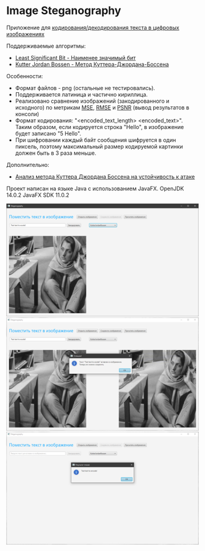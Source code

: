 # Image Steganography

Приложение для [кодирования/декодирования текста в цифровых изображениях](https://ru.wikipedia.org/wiki/%D0%A1%D1%82%D0%B5%D0%B3%D0%B0%D0%BD%D0%BE%D0%B3%D1%80%D0%B0%D1%84%D0%B8%D1%8F_%D0%B2_%D1%86%D0%B8%D1%84%D1%80%D0%BE%D0%B2%D1%8B%D1%85_%D0%B8%D0%B7%D0%BE%D0%B1%D1%80%D0%B0%D0%B6%D0%B5%D0%BD%D0%B8%D1%8F%D1%85)

Поддерживаемые алгоритмы:
* [Least Significant Bit - Наименее значимый бит](https://ru.wikipedia.org/wiki/%D0%A1%D1%82%D0%B5%D0%B3%D0%B0%D0%BD%D0%BE%D0%B3%D1%80%D0%B0%D1%84%D0%B8%D1%8F#%D0%9C%D0%B5%D1%82%D0%BE%D0%B4_LSB)
* [Kutter Jordan Bossen - Метод Куттера-Джордана-Боссена](https://ru.wikipedia.org/wiki/%D0%9C%D0%B5%D1%82%D0%BE%D0%B4_%D0%9A%D1%83%D1%82%D1%82%D0%B5%D1%80%D0%B0-%D0%94%D0%B6%D0%BE%D1%80%D0%B4%D0%B0%D0%BD%D0%B0-%D0%91%D0%BE%D1%81%D1%81%D0%B5%D0%BD%D0%B0)

Особенности:
* Формат файлов - png (остальные не тестировались).
* Поддерживается латиница и частично кириллица.
* Реализовано сравнение изображений (закодированного и исходного) по метрикам [MSE](https://en.wikipedia.org/wiki/Mean_squared_error), [RMSE](https://en.wikipedia.org/wiki/Root-mean-square_deviation) и [PSNR](https://en.wikipedia.org/wiki/Peak_signal-to-noise_ratio) (вывод результатов в консоли)
*	Формат кодирования: "<encoded_text_length> <encoded_text>". Таким образом, если кодируется строка "Hello", в изображение будет записано "5 Hello".
*	При шифровании каждый байт сообщения шифруется в один пиксель, поэтому максимальный размер кодируемой картинки должен быть в 3 раза меньше.

Дополнительно:
* [Анализ метода Куттера Джордана Боссена на устойчивость к атаке](docs/kjb-analysis.md)

Проект написан на языке Java с использованием JavaFX.
OpenJDK 14.0.2
JavaFX SDK 11.0.2

![Main Screen](img/main-screen.png)
![Encoded Msg](img/encoded-msg.png)
![Decoded Msg](img/decoded-msg.png)
